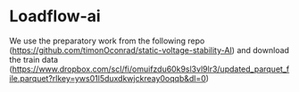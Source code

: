 # Loadflow-ai
We use the preparatory work from the following repo (https://github.com/timonOconrad/static-voltage-stability-AI) and download the train data (https://www.dropbox.com/scl/fi/omuifzdu60k9sl3vl9lr3/updated_parquet_file.parquet?rlkey=yws01l5duxdkwjckreay0oqqb&dl=0)

